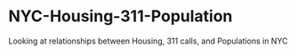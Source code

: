 # NYC-Housing-311-Population
Looking at relationships between Housing, 311 calls, and Populations in NYC
